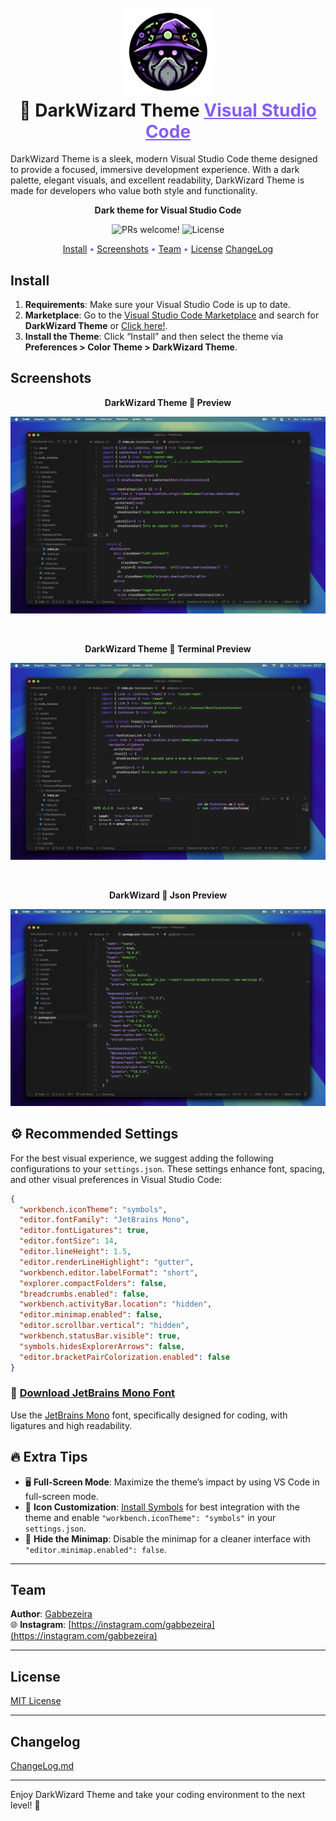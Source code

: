 <h1 align="center">
  <br>
  <img src="https://raw.githubusercontent.com/gabbezeira/Dark-Wizard-Theme/refs/heads/main/assets/icon.png" alt="Dark Wizard Theme Logo" width="140">
  <br>
    🌌 DarkWizard Theme <a href="https://code.visualstudio.com/" style="color: #845ef6 !important">Visual Studio Code</a>
  <br>
</h1>

DarkWizard Theme is a sleek, modern Visual Studio Code theme designed to provide a focused, immersive development experience. With a dark palette, elegant visuals, and excellent readability, DarkWizard Theme is made for developers who value both style and functionality.

<p align="center">
  <strong>Dark theme for Visual Studio Code</strong>
</p>

<p align="center">
  <img src="https://img.shields.io/badge/PRs-welcome-%235FCC6F.svg" alt="PRs welcome!" />

  <img alt="License" src="https://img.shields.io/badge/license-MIT-%235FCC6F">
</p>

<p align="center" style="color: #845ef6">
  <a href="#install">Install</a> •
  <a href="#screenshots">Screenshots</a> •
  <a href="#team">Team</a> •
  <a href="#license">License</a>
  <a href="#changelog">ChangeLog</a>
</p>

## Install

1. **Requirements**: Make sure your Visual Studio Code is up to date.
2. **Marketplace**: Go to the [Visual Studio Code Marketplace](https://marketplace.visualstudio.com/items?itemName=Gabbezeira.darkwizard) and search for **DarkWizard Theme** or [Click here!](https://marketplace.visualstudio.com/items?itemName=Gabbezeira.darkwizard).
3. **Install the Theme**: Click “Install” and then select the theme via **Preferences > Color Theme > DarkWizard Theme**.

## Screenshots

<p align="center">
  <strong>DarkWizard Theme 🌌 Preview</strong>
</p>

<p align="center">
  <img alt="Dark Wizard screnshoot for Visual Studio Code" src="https://raw.githubusercontent.com/gabbezeira/Dark-Wizard-Theme/refs/heads/main/assets/preview.png">
</p>

<br>

<p align="center">
  <strong>DarkWizard Theme 🌌 Terminal Preview</strong>
</p>

<p align="center">
  <img alt="Dark Wizard Terminal screnshoot for Visual Studio Code" src="https://raw.githubusercontent.com/gabbezeira/Dark-Wizard-Theme/refs/heads/main/assets/terminal-preview.png">
</p>

<br>

<p align="center">
  <strong>DarkWizard 🌌 Json Preview</strong>
</p>

<p align="center">
  <img alt="Dark Wizard Json screnshoot for Visual Studio Code" src="https://raw.githubusercontent.com/gabbezeira/Dark-Wizard-Theme/refs/heads/main/assets/json-preview.png">
</p>

## ⚙️ Recommended Settings

For the best visual experience, we suggest adding the following configurations to your `settings.json`. These settings enhance font, spacing, and other visual preferences in Visual Studio Code:

```json
{
  "workbench.iconTheme": "symbols",
  "editor.fontFamily": "JetBrains Mono",
  "editor.fontLigatures": true,
  "editor.fontSize": 14,
  "editor.lineHeight": 1.5,
  "editor.renderLineHighlight": "gutter",
  "workbench.editor.labelFormat": "short",
  "explorer.compactFolders": false,
  "breadcrumbs.enabled": false,
  "workbench.activityBar.location": "hidden",
  "editor.minimap.enabled": false,
  "editor.scrollbar.vertical": "hidden",
  "workbench.statusBar.visible": true,
  "symbols.hidesExplorerArrows": false,
  "editor.bracketPairColorization.enabled": false
}
```

### 🔗 [Download JetBrains Mono Font](https://www.jetbrains.com/pt-br/lp/mono/)

Use the [JetBrains Mono](https://www.jetbrains.com/pt-br/lp/mono/) font, specifically designed for coding, with ligatures and high readability.

## 🔥 Extra Tips 

- 🖥️ **Full-Screen Mode**: Maximize the theme’s impact by using VS Code in full-screen mode.
- 🧩 **Icon Customization**: [Install Symbols](https://marketplace.visualstudio.com/items?itemName=miguelsolorio.symbols) for best integration with the theme and enable `"workbench.iconTheme": "symbols"` in your `settings.json`.
- 🚫 **Hide the Minimap**: Disable the minimap for a cleaner interface with `"editor.minimap.enabled": false`.

---

## Team

**Author**: [Gabbezeira](https://instagram.com/gabbezeira)  
🌐 **Instagram**: [https://instagram.com/gabbezeira](https://instagram.com/gabbezeira)

---

## License

[MIT License](./LICENSE)

---

## Changelog

[ChangeLog.md](./CHANGELOG.md)

---

Enjoy DarkWizard Theme and take your coding environment to the next level! 🚀
